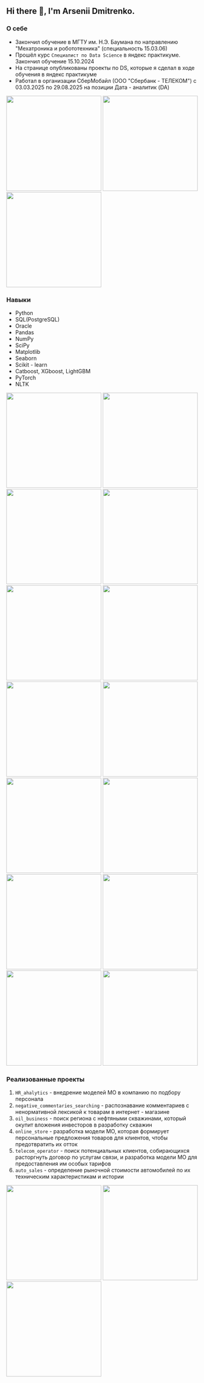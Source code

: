 ## Hi there 👋, I'm Arsenii Dmitrenko.
### О себе
- Закончил обучение в МГТУ им. Н.Э. Баумана по направлению "Мехатроника и робототехника" (специальность 15.03.06)
- Прошёл курс `Специалист по Data Science` в яндекс практикуме. Закончил обучение 15.10.2024
- На странице опубликованы проекты по DS, которые я сделал в ходе обучения в яндекс практикуме
- Работал в организации СберМобайл (ООО "Сбербанк - ТЕЛЕКОМ") с 03.03.2025 по 29.08.2025 на позиции Дата - аналитик (DA)

  
<img src = "https://github.com/DmitrenkoAD/photos/blob/main/bmstu.png" width = "250" /> <img src = "https://github.com/DmitrenkoAD/photos/blob/main/sbertelecom.jpg" width = "250"/> <img src = "https://github.com/DmitrenkoAD/photos/blob/main/yandex.jpeg" width = "250"/>

### Навыки
- Python
- SQL(PostgreSQL)
- Oracle
- Pandas
- NumPy
- SciPy
- Matplotlib
- Seaborn
- Scikit - learn
- Catboost, XGboost, LightGBM
- PyTorch
- NLTK

<img src = "https://github.com/DmitrenkoAD/photos/blob/main/python.jpg" width = "250" /> <img src = "https://github.com/DmitrenkoAD/photos/blob/main/SQL.jpg" width = "250"/> <img src = "https://github.com/DmitrenkoAD/photos/blob/main/oracle_db.png" width = "250"/>
<img src = "https://github.com/DmitrenkoAD/photos/blob/main/pandas.png" width = "250" /> <img src = "https://github.com/DmitrenkoAD/photos/blob/main/numpy.png" width = "250" /> <img src = "https://github.com/DmitrenkoAD/photos/blob/main/scipy.png" width = "250" />
<img src = "https://github.com/DmitrenkoAD/photos/blob/main/matplotlib.png" width = "250" /> <img src = "https://github.com/DmitrenkoAD/photos/blob/main/seaborn.png" width = "250" /> <img src = "https://github.com/DmitrenkoAD/photos/blob/main/scikit_learn.png" width = "250" />
<img src = "https://github.com/DmitrenkoAD/photos/blob/main/catboost.png" width = "250" /> <img src = "https://github.com/DmitrenkoAD/photos/blob/main/xgboost.png" width = "250" /> <img src = "https://github.com/DmitrenkoAD/photos/blob/main/lightgbm.png" width = "250" />
<img src = "https://github.com/DmitrenkoAD/photos/blob/main/pytorch.png" width = "250" /> <img src = "https://github.com/DmitrenkoAD/photos/blob/main/nltk.png" width = "250" />

### Реализованные проекты

1. `HR_ahalytics` - внедрение моделей МО в компанию по подбору персонала
2. `negative_commentaries_searching` - распознавание комментариев с ненормативной лексикой к товарам в интернет - магазине
3. `oil_business` - поиск региона с нефтяными скважинами, который окупит вложения инвесторов в разработку скважин
4. `online_store` - разработка модели МО, которая формирует персональные предложения товаров для клиентов, чтобы предотвратить их отток
5. `telecom_operator` - поиск потенциальных клиентов, собирающихся расторгнуть договор по услугам связи, и разработка модели МО для предоставления им особых тарифов
6. `auto_sales` - определение рыночной стоимости автомобилей по их техническим характеристикам и истории

<img src = "DmitrenkoAD/photos/blob/main/hr_analytics.png" width = "250" /> <img src = "https://github.com/DmitrenkoAD/photos/blob/main/negative_commentaries_searching.png" width = "250"/> <img src = "https://github.com/DmitrenkoAD/photos/blob/main/oil_business.jpg" width = "250"/>
